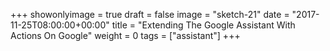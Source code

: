 +++
showonlyimage = true
draft = false
image = "sketch-21"
date = "2017-11-25T08:00:00+00:00"
title = "Extending The Google Assistant With Actions On Google"
weight = 0
tags = ["assistant"]
+++

